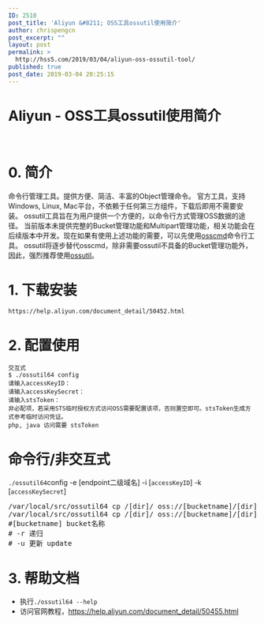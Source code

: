 ```yaml
---
ID: 2510
post_title: 'Aliyun &#8211; OSS工具ossutil使用简介'
author: chrispengcn
post_excerpt: ""
layout: post
permalink: >
  http://hss5.com/2019/03/04/aliyun-oss-ossutil-tool/
published: true
post_date: 2019-03-04 20:25:15
---
```

<h1 class="title">Aliyun - OSS工具ossutil使用简介</h1>
&nbsp;
<div class="show-content" data-note-content="">
<div class="show-content-free">
<h1>0. 简介</h1>
命令行管理工具。提供方便、简洁、丰富的Object管理命令。
官方工具，支持Windows, Linux, Mac平台，不依赖于任何第三方组件，下载后即用不需要安装。
ossutil工具旨在为用户提供一个方便的，以命令行方式管理OSS数据的途径。
当前版本未提供完整的Bucket管理功能和Multipart管理功能，相关功能会在后续版本中开发。现在如果有使用上述功能的需要，可以先使用<a href="https://help.aliyun.com/document_detail/32184.html" target="_blank" rel="nofollow noopener">osscmd</a>命令行工具。
ossutil将逐步替代osscmd，除非需要ossutil不具备的Bucket管理功能外，因此，强烈推荐使用<a href="https://help.aliyun.com/document_detail/50452.html" target="_blank" rel="nofollow noopener">ossutil</a>。
<h1>1. 下载安装</h1>
<pre class="hljs cpp"><code class="cpp">https:<span class="hljs-comment">//help.aliyun.com/document_detail/50452.html</span></code></pre>
<h1>2. 配置使用</h1>
<pre class="hljs ruby"><code class="ruby">交互式
$ ./ossutil64 config
请输入accessKeyID： 
请输入accessKeySecret：
请输入stsToken：
非必配项，若采用STS临时授权方式访问OSS需要配置该项，否则置空即可。stsToken生成方式参考临时访问凭证。
php, java 访问需要 stsToken</code></pre>
</div>
</div>
<h1>命令行/非交互式</h1>
<code class="ruby">./ossutil64</code>config -e [endpoint二级域名] -i [<code class="ruby">accessKeyID</code>] -k [<code class="ruby">accessKeySecret</code>]
<div class="show-content" data-note-content="">
<div class="show-content-free">
<pre>/var/local/src/ossutil64 cp /[dir]/ oss://[bucketname]/[dir] -r -u
/var/local/src/ossutil64 cp /[dir]/ oss://[bucketname]/[dir] -r -u
#[bucketname] bucket名称
# -r 递归
# -u 更新 update</pre>
<h1></h1>
<h1>3. 帮助文档</h1>
<ul>
 	<li>执行<code>./ossutil64 --help</code></li>
 	<li>访问官网教程，<a href="https://help.aliyun.com/document_detail/50455.html" target="_blank" rel="nofollow noopener">https://help.aliyun.com/document_detail/50455.html</a></li>
</ul>
</div>
</div>